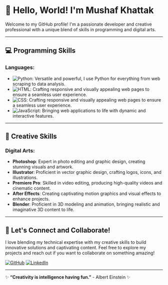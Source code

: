 # 👋 Hello, World! I'm Mushaf Khattak

Welcome to my GitHub profile! I'm a passionate developer and creative professional with a unique blend of skills in programming and digital arts.

---

## 💻 Programming Skills

### Languages:
- ![Python](https://img.shields.io/badge/Python-3776AB?style=for-the-badge&logo=python&logoColor=white): Versatile and powerful, I use Python for everything from web scraping to data analysis.
- ![HTML](https://img.shields.io/badge/HTML5-E34F26?style=for-the-badge&logo=html5&logoColor=white): Crafting responsive and visually appealing web pages to ensure a seamless user experience.
- ![CSS](https://img.shields.io/badge/CSS3-1572B6?style=for-the-badge&logo=css3&logoColor=white): Crafting responsive and visually appealing web pages to ensure a seamless user experience.
- ![JavaScript](https://img.shields.io/badge/JavaScript-F7DF1E?style=for-the-badge&logo=javascript): Bringing web applications to life with dynamic and interactive features.

---


## 🎨 Creative Skills

### Digital Arts:
- **Photoshop**: Expert in photo editing and graphic design, creating stunning visuals and artwork.
- **Illustrator**: Proficient in vector graphic design, crafting logos, icons, and illustrations.
- **Premiere Pro**: Skilled in video editing, producing high-quality videos and cinematic content.
- **After Effects**: Creating captivating motion graphics and visual effects to enhance projects.
- **Blender**: Proficient in 3D modeling and animation, bringing realistic and imaginative 3D content to life.

---

## 🌟 Let's Connect and Collaborate!

I love blending my technical expertise with my creative skills to build innovative solutions and captivating content. Feel free to explore my projects and reach out if you want to collaborate on something amazing!

[![GitHub](https://img.shields.io/badge/GitHub-Profile-181717?style=for-the-badge&logo=github)](https://github.com/mushafkhan7)
[![LinkedIn](https://img.shields.io/badge/LinkedIn-Connect-blue?style=for-the-badge&logo=linkedin)](https://www.linkedin.com/in/mushafkhan7/)

---

✨ **“Creativity is intelligence having fun.”** - Albert Einstein ✨
